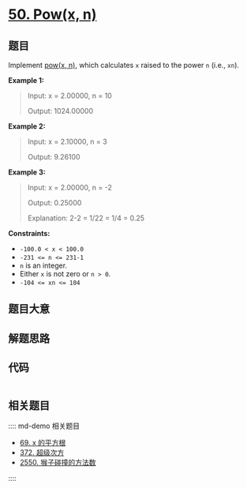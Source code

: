 # [50. Pow(x, n)](https://leetcode.com/problems/powx-n/)

## 题目

Implement [pow(x, n)](http://www.cplusplus.com/reference/valarray/pow/), which
calculates `x` raised to the power `n` (i.e., `xn`).



**Example 1:**

> Input: x = 2.00000, n = 10
> 
> Output: 1024.00000

**Example 2:**

> Input: x = 2.10000, n = 3
> 
> Output: 9.26100

**Example 3:**

> Input: x = 2.00000, n = -2
> 
> Output: 0.25000
> 
> Explanation: 2-2 = 1/22 = 1/4 = 0.25

**Constraints:**

  * `-100.0 < x < 100.0`
  * `-231 <= n <= 231-1`
  * `n` is an integer.
  * Either `x` is not zero or `n > 0`.
  * `-104 <= xn <= 104`


## 题目大意

## 解题思路

## 代码

```javascript

```

## 相关题目

:::: md-demo 相关题目
- [69. x 的平方根](https://leetcode.com/problems/sqrtx)
- [372. 超级次方](https://leetcode.com/problems/super-pow)
- [2550. 猴子碰撞的方法数](https://leetcode.com/problems/count-collisions-of-monkeys-on-a-polygon)

::::
